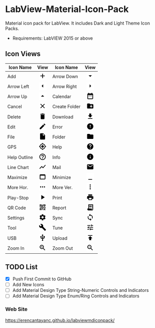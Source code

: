 # LabView-Material-Icon-Pack
Material icon pack for LabView. It includes Dark and Light Theme Icon Packs. 
- Requirements: LabVIEW 2015 or above


## Icon Views
| Icon Name | View | Icon Name | View |
| --- | :---: | --- | :---: |
| Add | ![Add](https://raw.githubusercontent.com/ErencanTayanc/labView-Material-Icon-Pack/master/Assets%2024%20Pixels/baseline_add_black_24dp.png) | Arrow Down | ![Arrow Down](https://raw.githubusercontent.com/ErencanTayanc/labView-Material-Icon-Pack/master/Assets%2024%20Pixels/baseline_arrow_drop_down_black_24dp.png) | 
| Arrow Left | ![Arrow Left](https://raw.githubusercontent.com/ErencanTayanc/labView-Material-Icon-Pack/master/Assets%2024%20Pixels/baseline_arrow_left_black_24dp.png) | Arrow Right | ![Arrow Right](https://raw.githubusercontent.com/ErencanTayanc/labView-Material-Icon-Pack/master/Assets%2024%20Pixels/baseline_arrow_right_black_24dp.png) |
| Arrow Up | ![Arrow Up](https://raw.githubusercontent.com/ErencanTayanc/labView-Material-Icon-Pack/master/Assets%2024%20Pixels/baseline_arrow_drop_up_black_24dp.png) | Calendar | ![Calendar](https://raw.githubusercontent.com/ErencanTayanc/labView-Material-Icon-Pack/master/Assets%2024%20Pixels/baseline_date_range_black_24dp.png) |
| Cancel | ![Cancel](https://raw.githubusercontent.com/ErencanTayanc/labView-Material-Icon-Pack/master/Assets%2024%20Pixels/baseline_close_black_24dp.png) | Create Folder | ![Create Folder](https://raw.githubusercontent.com/ErencanTayanc/labView-Material-Icon-Pack/master/Assets%2024%20Pixels/baseline_create_new_folder_black_24dp.png) |
| Delete | ![Delete](https://raw.githubusercontent.com/ErencanTayanc/labView-Material-Icon-Pack/master/Assets%2024%20Pixels/baseline_delete_black_24dp.png) | Download | ![Download](https://raw.githubusercontent.com/ErencanTayanc/labView-Material-Icon-Pack/master/Assets%2024%20Pixels/baseline_get_app_black_24dp.png) |
| Edit | ![Edit](https://raw.githubusercontent.com/ErencanTayanc/labView-Material-Icon-Pack/master/Assets%2024%20Pixels/baseline_edit_black_24dp.png) | Error | ![Error](https://raw.githubusercontent.com/ErencanTayanc/labView-Material-Icon-Pack/master/Assets%2024%20Pixels/baseline_error_black_24dp.png) |
| File | ![File](https://raw.githubusercontent.com/ErencanTayanc/labView-Material-Icon-Pack/master/Assets%2024%20Pixels/baseline_insert_drive_file_black_24dp.png) | Folder | ![Folder](https://raw.githubusercontent.com/ErencanTayanc/labView-Material-Icon-Pack/master/Assets%2024%20Pixels/baseline_folder_black_24dp.png) |
| GPS | ![GPS](https://raw.githubusercontent.com/ErencanTayanc/labView-Material-Icon-Pack/master/Assets%2024%20Pixels/baseline_gps_fixed_black_24dp.png) | Help | ![Help](https://raw.githubusercontent.com/ErencanTayanc/labView-Material-Icon-Pack/master/Assets%2024%20Pixels/baseline_help_black_24dp.png) |
| Help Outline | ![Help Outline](https://raw.githubusercontent.com/ErencanTayanc/labView-Material-Icon-Pack/master/Assets%2024%20Pixels/baseline_help_outline_black_24dp.png) | Info | ![Info](https://raw.githubusercontent.com/ErencanTayanc/labView-Material-Icon-Pack/master/Assets%2024%20Pixels/baseline_info_black_24dp.png) |
| Line Chart | ![Line Chart](https://raw.githubusercontent.com/ErencanTayanc/labView-Material-Icon-Pack/master/Assets%2024%20Pixels/baseline_show_chart_black_24dp.png) | Mail | ![Mail](https://raw.githubusercontent.com/ErencanTayanc/labView-Material-Icon-Pack/master/Assets%2024%20Pixels/baseline_email_black_24dp.png) |
| Maximize | ![Maximize](https://raw.githubusercontent.com/ErencanTayanc/labView-Material-Icon-Pack/master/Assets%2024%20Pixels/baseline_web_asset_black_24dp.png)  | Minimize | ![Minimize](https://raw.githubusercontent.com/ErencanTayanc/labView-Material-Icon-Pack/master/Assets%2024%20Pixels/baseline_minimize_black_24dp.png) |
| More Hor. | ![More Hor](https://raw.githubusercontent.com/ErencanTayanc/labView-Material-Icon-Pack/master/Assets%2024%20Pixels/baseline_more_horiz_black_24dp.png) | More Ver. | ![More Ver](https://raw.githubusercontent.com/ErencanTayanc/labView-Material-Icon-Pack/master/Assets%2024%20Pixels/baseline_more_vert_black_24dp.png) |
| Play-Stop | ![Play-Stop](https://raw.githubusercontent.com/ErencanTayanc/labView-Material-Icon-Pack/master/Assets%2024%20Pixels/baseline_play_arrow_black_24dp.png) | Print | ![Print](https://raw.githubusercontent.com/ErencanTayanc/labView-Material-Icon-Pack/master/Assets%2024%20Pixels/baseline_print_black_24dp.png) |
| QR Code | ![QR Code](https://raw.githubusercontent.com/ErencanTayanc/labView-Material-Icon-Pack/master/Assets%2024%20Pixels/baseline_qr_code_2_black_24dp.png) | Report | ![Report](https://raw.githubusercontent.com/ErencanTayanc/labView-Material-Icon-Pack/master/Assets%2024%20Pixels/baseline_receipt_long_black_24dp.png)| 
| Settings | ![Settings](https://raw.githubusercontent.com/ErencanTayanc/labView-Material-Icon-Pack/master/Assets%2024%20Pixels/baseline_settings_black_24dp.png) | Sync | ![Sync](https://raw.githubusercontent.com/ErencanTayanc/labView-Material-Icon-Pack/master/Assets%2024%20Pixels/baseline_sync_black_24dp.png) |
| Tool | ![Tool](https://raw.githubusercontent.com/ErencanTayanc/labView-Material-Icon-Pack/master/Assets%2024%20Pixels/baseline_build_black_24dp.png) | Tune | ![Tune](https://raw.githubusercontent.com/ErencanTayanc/labView-Material-Icon-Pack/master/Assets%2024%20Pixels/baseline_tune_black_24dp.png) |
| USB | ![USB](https://raw.githubusercontent.com/ErencanTayanc/labView-Material-Icon-Pack/master/Assets%2024%20Pixels/baseline_usb_black_24dp.png) | Upload | ![Upload](https://raw.githubusercontent.com/ErencanTayanc/labView-Material-Icon-Pack/master/Assets%2024%20Pixels/baseline_publish_black_24dp.png) |
| Zoom In | ![Zoom In](https://raw.githubusercontent.com/ErencanTayanc/labView-Material-Icon-Pack/master/Assets%2024%20Pixels/baseline_zoom_in_black_24dp.png) | Zoom Out | ![Zoom Out](https://raw.githubusercontent.com/ErencanTayanc/labView-Material-Icon-Pack/master/Assets%2024%20Pixels/baseline_zoom_out_black_24dp.png) |




## TODO List
- [x] Push First Commit to GitHub
- [ ] Add New Icons
- [ ] Add Material Design Type String-Numeric Controls and Indicators
- [ ] Add Material Design Type Enum/Ring Controls and Indicators

### Web Site
https://erencantayanc.github.io/labviewmdiconpack/


